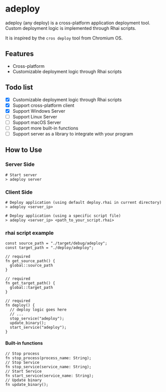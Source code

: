 # adeploy

adeploy (any deploy) is a cross-platform application deployment tool. Custom deployment logic is implemented through Rhai scripts.

It is inspired by the `cros deploy` tool from Chromium OS.

## Features

- Cross-platform
- Customizable deployment logic through Rhai scripts

## Todo list
- [x] Customizable deployment logic through Rhai scripts
- [x] Support cross-platform client
- [x] Support Windows Server
- [ ] Support Linux Server
- [ ] Support macOS Server
- [ ] Support more built-in functions
- [ ] Support server as a library to integrate with your program

## How to Use

### Server Side

```
# Start server
> adeploy server
```

### Client Side

```
# Deploy application (using default deploy.rhai in current directory)
> adeploy <server_ip>

# Deploy application (using a specific script file)
> adeploy <server_ip> <path_to_your_script.rhai>
```

### rhai script example

```
const source_path = "./target/debug/adeploy";
const target_path = "./deploy/adeploy";

// required
fn get_source_path() {
  global::source_path
}

// required
fn get_target_path() {
  global::target_path
}

// required
fn deploy() {
  // deploy logic goes here
  // ...
  stop_service("adeploy");
  update_binary();
  start_service("adeploy");
}
```

#### Built-in functions

```
// Stop process
fn stop_process(process_name: String);
// Stop Service
fn stop_service(service_name: String);
// Start Service
fn start_service(service_name: String);
// Update binary
fn update_binary();
```
